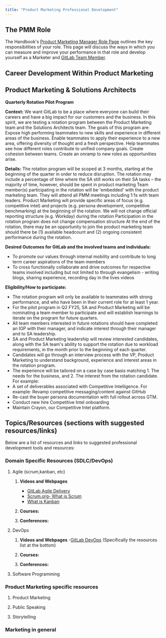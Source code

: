 ```yaml
---
title: "Product Marketing Professional Development"
---
```


## The PMM Role

The Handbook's [Product Marketing Manager Role Page](/job-families/marketing/product-marketing-manager/) outlines the key responsibilities of your role. This page will discuss the ways in which you can measure and improve your performance in that role and develop yourself as a Marketer and [GitLab Team Member](/handbook/communication/top-misused-terms/).

## Career Development Within Product Marketing

## Product Marketing & Solutions Architects

**Quarterly Rotation Pilot Program**

**Context:** We want GitLab to be a place where everyone can build their careers and have a big impact for our customers and the business. In this spirit, we are testing a rotation program between the Product Marketing team and the Solutions Architects team. The goals of this program are:
Expose high performing teammates to new skills and experience in different areas of the business.
Enable teammates to apply their experience to a new area, offering diversity of thought and a fresh perspective.
Help teammates see how different roles contribute to unified company goals.
Create cohesion between teams.
Create an onramp to new roles as opportunities arise.

**Details:**
The rotation program will be scoped at 3 months, starting at the beginning of the quarter in order to reduce disruption.
The rotation may include a percentage of time where the SA still works on their SA tasks – the majority of time, however, should be spent in product marketing
Team member(s) participating in the rotation will be 'embedded' with the product marketing team. They will attend all PMM meetings including 1:1s with team leaders.
Product Marketing will provide specific areas of focus (e.g. competitive intel) and projects (e.g. persona development, competitive benchmarking) at the beginning of the rotation.
We will not change official reporting structure (e.g. Workday) during the rotation
Participation in the rotation program does not change compensation structure
At the end of the rotation, there may be an opportunity to join the product marketing team should there be (1) available headcount and (2) ongoing consistent performance during the rotation.

**Desired Outcomes for GitLab and the involved teams and individuals:**

- To promote our values through internal mobility and contribute to long term career aspirations of the team members
- To cross functionally collaborate and drive outcomes for respective teams involved including but not limited to through evangelism - writing blogs, sharing experience, recording day in the lives videos

**Eligibility/How to participate:**

- The rotation program will only be available to teammates with strong performance, and who have been in their current role for at least 1 year.
- For the pilot program in Q2 FY25, SA and Product Marketing will be nominating a team member to participate and will establish learnings to iterate on the program for future quarters.
- All team members interested in future rotations should have completed an IGP with their manager, and indicate interest through their manager and to SA leadership.
- SA and Product Marketing leadership will review interested candidates, along with the SA team's ability to support the rotation due to workload requirements, in the month prior to the beginning of each quarter.
- Candidates will go through an interview process with the VP, Product Marketing to understand background, experience and interest areas in the rotation program.
- The experience will be tailored on a case by case basis matching 1. The needs for the business, and 2. The interest from the rotation candidate. For example:
- A set of deliverables associated with Competitive Intelligence. For example: Revamp competitive messaging/content against GitHub
- Re-cast the buyer persona documentation with full rollout across GTM.
- Conduct new hire Competitive Intel onboarding
- Maintain Crayon, our Competitive Intel platform.

## Topics/Resources  (sections with suggested resources/links)

Below are a list of resources and links to suggested professional development tools and resources:

### Domain Specific Resources (SDLC/DevOps)

1. Agile (scrum,kanban, etc)
   1. **Videos and Webpages**
      - [GitLab Agile Delivery](https://about.gitlab.com/solutions/agile-delivery/)
      - [Scrum.org- What is Scrum](https://www.scrum.org/resources/what-is-scrum)
      - [What is Kanban](https://www.digite.com/kanban/what-is-kanban/)
   1. **Courses:**

   1. **Conferences:**

1. DevOps
   1. **Videos and Webpages**
      -[GitLab DevOps](https://about.gitlab.com/topics/devops/)
       (Specifically the resources list at the bottom)
   1. **Courses:**

   1. **Conferences:**

1. Software Programming

### Product Marketing specific resources

1. Product Marketing

1. Public Speaking

1. Storytelling

### Marketing in general
